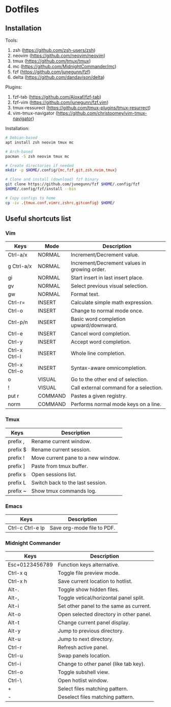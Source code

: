 # Dotfiles

## Installation
Tools:
1. zsh (https://github.com/zsh-users/zsh)
2. neovim (https://github.com/neovim/neovim)
3. tmux (https://github.com/tmux/tmux)
4. mc (https://github.com/MidnightCommander/mc)
5. fzf (https://github.com/junegunn/fzf)
6. delta (https://github.com/dandavison/delta)

Plugins:
1. fzf-tab (https://github.com/Aloxaf/fzf-tab)
2. fzf-vim (https://github.com/junegunn/fzf.vim)
3. tmux-ressurect (https://github.com/tmux-plugins/tmux-resurrect)
4. vim-tmux-navigator (https://github.com/christoomey/vim-tmux-navigator)

Installation:
```bash
# Debian-based
apt install zsh neovim tmux mc

# Arch-based
pacman -S zsh neovim tmux mc

# Create directories if needed
mkdir -p $HOME/.config/{mc,fzf,git,zsh,nvim,tmux}

# Clone and install (download) fzf binary
git clone https://github.com/junegunn/fzf $HOME/.config/fzf
$HOME/.config/fzf/install --bin

# Copy configs to home
cp -iv .{tmux.conf,vimrc,zshrc,gitconfig} $HOME/
```

## Useful shortcuts list
### Vim
| Keys          | Mode    | Description                                 |
| ------------- | ------  | ------------------------------------------- |
| Ctrl-a/x      | NORMAL  | Increment/Decrement value.                  |
| g Ctrl-a/x    | NORMAL  | Increment/Decrement values in growing order.|
| gi            | NORMAL  | Start insert in last insert place.          |
| gv            | NORMAL  | Select previous visual selection.           |
| gw            | NORMAL  | Format text.                                |
| Ctrl-r=       | INSERT  | Calculate simple math expression.           |
| Ctrl-o        | INSERT  | Change to normal mode once.                 |
| Ctrl-p/n      | INSERT  | Basic word completion upward/downward.      |
| Ctrl-e        | INSERT  | Cancel word completion.                     |
| Ctrl-y        | INSERT  | Accept word completion.                     |
| Ctrl-x Ctrl-l | INSERT  | Whole line completion.                      |
| Ctrl-x Ctrl-o | INSERT  | Syntax-aware omnicompletion.                |
| o             | VISUAL  | Go to the other end of selection.           |
| !             | VISUAL  | Call external command for a selection.      |
| put r         | COMMAND | Pastes a given registry.                    |
| norm          | COMMAND | Performs normal mode keys on a line.        |

### Tmux
| Keys                   | Description                                 |
| ---------------------- | ------------------------------------------- |
| prefix ,               | Rename current window.                      |
| prefix $               | Rename current session.                     |
| prefix !               | Move current pane to a new window.          |
| prefix ]               | Paste from tmux buffer.                     |
| prefix s               | Open sessions list.                         |
| prefix L               | Switch back to the last session.            |
| prefix ~               | Show tmux commands log.                     |

### Emacs
| Keys                   | Description                                 |
| ---------------------- | ------------------------------------------- |
| Ctrl-c Ctrl-e lp       | Save org-mode file to PDF.                  |

### Midnight Commander
| Keys                   | Description                                 |
| ---------------------- | ------------------------------------------- |
| Esc+0123456789         | Function keys alternative.                  |
| Ctrl-x q               | Toggle file preview mode.                   |
| Ctrl-x h               | Save current location to hotlist.           |
| Alt-.                  | Toggle show hidden files.                   |
| Alt-,                  | Toggle vetical/horizontal panel split.      |
| Alt-i                  | Set other panel to the same as current.     |
| Alt-o                  | Open selected directory in other panel.     |
| Alt-t                  | Change current panel display.               |
| Alt-y                  | Jump to previous directory.                 |
| Alt-u                  | Jump to next directory.                     |
| Ctrl-r                 | Refresh active panel.                       |
| Ctrl-u                 | Swap panels location.                       |
| Ctrl-i                 | Change to other panel (like tab key).       |
| Ctrl-o                 | Toggle subshell view.                       |
| Ctrl-\                 | Open hotlist window.                        |
| +                      | Select files matching pattern.              |
| -                      | Deselect files matching pattern.            |

